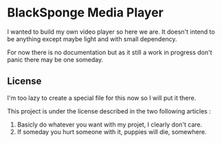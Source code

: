# BlackSponge Media Player

I wanted to build my own video player so here we are. It doesn't intend to be anything except maybe light and with small dependency.

For now there is no documentation but as it still a work in progress don't panic there may be one someday.

## License

I'm too lazy to create a special file for this now so I will put it there.

This project is under the license described in the two following articles :
 1. Basicly do whatever you want with my projet, I clearly don't care.
 2. If someday you hurt someone with it, puppies will die, somewhere.
